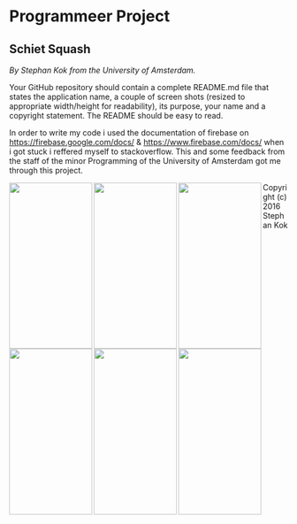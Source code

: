 Programmeer Project
==============
Schiet Squash
--------------
*By Stephan Kok from the University of Amsterdam.*

Your GitHub repository should contain a complete README.md file that states the application name, a couple of screen shots (resized to appropriate width/height for readability), its purpose, your name and a copyright statement. The README should be easy to read.

In order to write my code i used the documentation of firebase on https://firebase.google.com/docs/ & https://www.firebase.com/docs/ when i got stuck i reffered myself to stackoverflow. This and some feedback from the staff of the minor Programming of the University of Amsterdam got me through this project.

<img src="https://github.com/stephankok/progproject/blob/master/doc/final%20images/account.png" align="left" height="300" width="150" >
<img src="https://github.com/stephankok/progproject/blob/master/doc/final%20images/admin.png" align="left" height="300" width="150" >
<img src="https://github.com/stephankok/progproject/blob/master/doc/final%20images/contact.png" align="left" height="300" width="150" >
<img src="https://github.com/stephankok/progproject/blob/master/doc/final%20images/main.png" align="left" height="300" width="150" >
<img src="https://github.com/stephankok/progproject/blob/master/doc/final%20images/megachat.png" align="left" height="300" width="150" >
<img src="https://github.com/stephankok/progproject/blob/master/doc/final%20images/menu.png" align="left" height="300" width="150" >

Copyright (c) 2016 Stephan Kok
